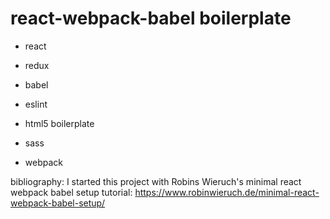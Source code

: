 # react-webpack-babel boilerplate


- react
- redux

- babel
- eslint
- html5 boilerplate
- sass
- webpack


bibliography:
I started this project with Robins Wieruch's minimal react webpack babel setup tutorial:
https://www.robinwieruch.de/minimal-react-webpack-babel-setup/